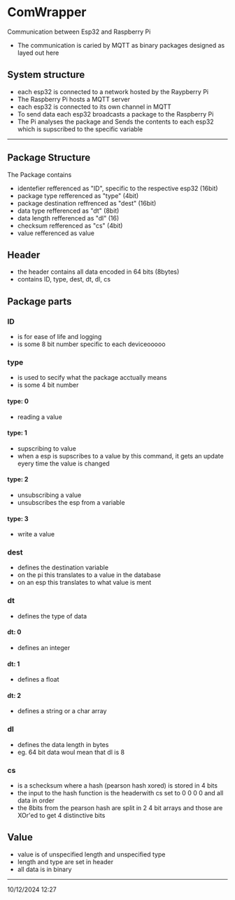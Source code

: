 # ComWrapper
 Communication between Esp32 and Raspberry Pi
-  The communication is caried by MQTT as binary packages designed as layed out here
## System structure
- each esp32 is connected to a network hosted by the Raypberry Pi
- The Raspberry Pi hosts a MQTT server
- each esp32 is connected to its own channel in MQTT
- To send data each esp32 broadcasts a package to the Raspberry Pi
- The Pi analyses the package and Sends the contents to each esp32 which is supscribed to the specific variable
* * *
## Package Structure
The Package contains 
- identefier refferenced as "ID", specific to the respective esp32 (16bit)
- package type refferenced as "type"  (4bit)
- package destination reffrenced as "dest" (16bit)
- data type refferenced as "dt" (8bit)
- data length refferenced as "dl" (16)
- checksum refferenced as "cs" (4bit)
- value refferenced as value
## Header
- the header contains all data encoded in 64 bits (8bytes)
- contains ID, type, dest, dt, dl, cs
## Package parts
### ID
- is for ease of life and logging
- is some 8 bit number specific to each deviceooooo
### type
- is used to secify what the package acctually means
- is some 4 bit number
#### type: 0
- reading a value
#### type: 1
- supscribing to value
- when a esp is supscribes to a value by this command, it gets an update eyery time the value is changed
#### type: 2
  - unsubscribing a value
  - unsubscribes the esp from a variable
#### type: 3
  - write a value
### dest
  - defines the destination variable
  - on the pi this translates to a value in the database
  - on an esp this translates to what value is ment
 ### dt
 - defines the type of data
#### dt: 0
- defines an integer
####  dt: 1
- defines a float
#### dt: 2
- defines a string or a char array
### dl
- defines the data length in bytes
- eg. 64 bit data woul mean that dl is 8
### cs
- is a schecksum where a hash (pearson hash xored) is stored in 4 bits
- the input to the hash function is the headerwith cs set to 0 0 0 0 and all data in order
- the 8bits from the pearson hash are split in 2 4 bit arrays and those are XOr'ed to get 4 distinctive bits
## Value
- value is of unspecified length and unspecified type
- length and type are set in header
- all data is in binary
* * *
10/12/2024 12:27
